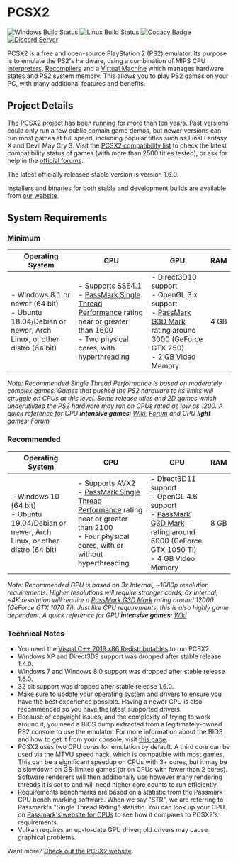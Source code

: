 # PCSX2

![Windows Build Status](https://img.shields.io/github/workflow/status/PCSX2/pcsx2/%F0%9F%96%A5%EF%B8%8F%20Windows%20Builds/master?label=Windows%20Builds)
![Linux Build Status](https://img.shields.io/github/workflow/status/PCSX2/pcsx2/%F0%9F%90%A7%20Linux%20Builds/master?label=Linux%20Builds)
[![Codacy Badge](https://app.codacy.com/project/badge/Grade/1f7c0d75fec74d6daa6adb084e5b4f71)](https://www.codacy.com/gh/PCSX2/pcsx2/dashboard?utm_source=github.com&amp;utm_medium=referral&amp;utm_content=PCSX2/pcsx2&amp;utm_campaign=Badge_Grade)
[![Discord Server](https://img.shields.io/discord/309643527816609793?color=%235CA8FA&label=PCSX2%20Discord&logo=discord&logoColor=white)](https://discord.com/invite/TCz3t9k)

PCSX2 is a free and open-source PlayStation 2 (PS2) emulator. Its purpose is to emulate the PS2's hardware, using a combination of MIPS CPU [Interpreters](<https://en.wikipedia.org/wiki/Interpreter_(computing)>), [Recompilers](https://en.wikipedia.org/wiki/Dynamic_recompilation) and a [Virtual Machine](https://en.wikipedia.org/wiki/Virtual_machine) which manages hardware states and PS2 system memory. This allows you to play PS2 games on your PC, with many additional features and benefits.

## Project Details

The PCSX2 project has been running for more than ten years. Past versions could only run a few public domain game demos, but newer versions can run most games at full speed, including popular titles such as Final Fantasy X and Devil May Cry 3. Visit the [PCSX2 compatibility list](https://pcsx2.net/compat/) to check the latest compatibility status of games (with more than 2500 titles tested), or ask for help in the [official forums](https://forums.pcsx2.net/).

The latest officially released stable version is version 1.6.0.

Installers and binaries for both stable and development builds are available from [our website](https://pcsx2.net/downloads/).

## System Requirements

### Minimum

| Operating System                                                                                                       | CPU                                                                                                                                                                                           | GPU                                                                                                                                                                                               | RAM  |
| ---------------------------------------------------------------------------------------------------------------------- | --------------------------------------------------------------------------------------------------------------------------------------------------------------------------------------------- | ------------------------------------------------------------------------------------------------------------------------------------------------------------------------------------------------- | ---- |
| - Windows 8.1 or newer (64 bit) <br/> - Ubuntu 18.04/Debian or newer, Arch Linux, or other distro (64 bit) | - Supports SSE4.1 <br/> - [PassMark Single Thread Performance](https://www.cpubenchmark.net/singleThread.html) rating near or greater than 1600 <br/> - Two physical cores, with hyperthreading | - Direct3D10 support <br/> - OpenGL 3.x support <br/> - [PassMark G3D Mark](https://www.videocardbenchmark.net/high_end_gpus.html) rating around 3000 (GeForce GTX 750) <br/> - 2 GB Video Memory | 4 GB |

_Note: Recommended Single Thread Performance is based on moderately complex games. Games that pushed the PS2 hardware to its limits will struggle on CPUs at this level. Some release titles and 2D games which underutilized the PS2 hardware may run on CPUs rated as low as 1200. A quick reference for CPU **intensive games**: [Wiki](https://wiki.pcsx2.net/Category:CPU_intensive_games), [Forum](https://forums.pcsx2.net/Thread-LIST-The-Most-CPU-Intensive-Games) and CPU **light** games: [Forum](https://forums.pcsx2.net/Thread-LIST-Games-that-don-t-need-a-strong-CPU-to-emulate)_

### Recommended

| Operating System                                                                                 | CPU                                                                                                                                                                                                       | GPU                                                                                                                                                                                                   | RAM  |
| ------------------------------------------------------------------------------------------------ | --------------------------------------------------------------------------------------------------------------------------------------------------------------------------------------------------------- | ----------------------------------------------------------------------------------------------------------------------------------------------------------------------------------------------------- | ---- |
| - Windows 10 (64 bit) <br/> - Ubuntu 19.04/Debian or newer, Arch Linux, or other distro (64 bit) | - Supports AVX2 <br/> - [PassMark Single Thread Performance](https://www.cpubenchmark.net/singleThread.html) rating near or greater than 2100 <br/> - Four physical cores, with or without hyperthreading | - Direct3D11 support <br/> - OpenGL 4.6 support <br/> - [PassMark G3D Mark](https://www.videocardbenchmark.net/high_end_gpus.html) rating around 6000 (GeForce GTX 1050 Ti) <br/> - 4 GB Video Memory | 8 GB |

_Note: Recommended GPU is based on 3x Internal, ~1080p resolution requirements. Higher resolutions will require stronger cards; 6x Internal, ~4K resolution will require a [PassMark G3D Mark](https://www.videocardbenchmark.net/high_end_gpus.html) rating around 12000 (GeForce GTX 1070 Ti). Just like CPU requirements, this is also highly game dependent. A quick reference for GPU **intensive games**: [Wiki](https://wiki.pcsx2.net/Category:GPU_intensive_games)_

### Technical Notes

-   You need the [Visual C++ 2019 x86 Redistributables](https://support.microsoft.com/en-us/help/2977003/) to run PCSX2.
-   Windows XP and Direct3D9 support was dropped after stable release 1.4.0.
-   Windows 7 and Windows 8.0 support was dropped after stable release 1.6.0.
-   32 bit support was dropped after stable release 1.6.0.
-   Make sure to update your operating system and drivers to ensure you have the best experience possible. Having a newer GPU is also recommended so you have the latest supported drivers.
-   Because of copyright issues, and the complexity of trying to work around it, you need a BIOS dump extracted from a legitimately-owned PS2 console to use the emulator. For more information about the BIOS and how to get it from your console, visit [this page](pcsx2/Docs/PCSX2_FAQ.md#question-13-where-do-i-get-a-ps2-bios).
-   PCSX2 uses two CPU cores for emulation by default. A third core can be used via the MTVU speed hack, which is compatible with most games. This can be a significant speedup on CPUs with 3+ cores, but it may be a slowdown on GS-limited games (or on CPUs with fewer than 2 cores). Software renderers will then additionally use however many rendering threads it is set to and will need higher core counts to run efficiently.
-   Requirements benchmarks are based on a statistic from the Passmark CPU bench marking software. When we say "STR", we are referring to Passmark's "Single Thread Rating" statistic. You can look up your CPU on [Passmark's website for CPUs](https://cpubenchmark.net) to see how it compares to PCSX2's requirements.
-   Vulkan requires an up-to-date GPU driver; old drivers may cause graphical problems.

Want more? [Check out the PCSX2 website](https://pcsx2.net/).
